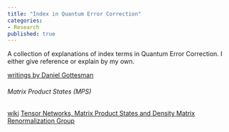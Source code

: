 ```yaml
---
title: "Index in Quantum Error Correction"
categories:
- Research
published: true
---
```


A collection of explanations of index terms in Quantum Error Correction. I either give reference or explain by my own.

<!-- more -->

[writings by Daniel Gottesman](https://www.perimeterinstitute.ca/personal/dgottesman/map.html)


###### Matrix Product States (MPS)
[wiki](https://en.wikipedia.org/wiki/Matrix_product_state)
[Tensor Networks, Matrix Product States and Density Matrix Renormalization Group](https://windowsontheory.org/2018/12/20/tensor-networks-matrix-product-states-dmrg/)
